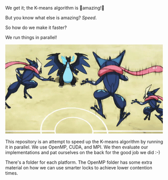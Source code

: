 We get it; the K-means algorithm is 🎉amazing!🎉

But you know what else is amazing? _Speed_.

So how do we make it faster?

We run things in parallel!

![](assets/double-team.gif)

This repository is an attempt to speed up the K-means algorithm by running it in parallel. We use OpenMP, CUDA, and MPI. We then evaluate our implementations and pat ourselves on the back for the good job we did :-)

There's a folder for each platform. The OpenMP folder has some extra material on how we can use smarter locks to achieve lower contention times.
